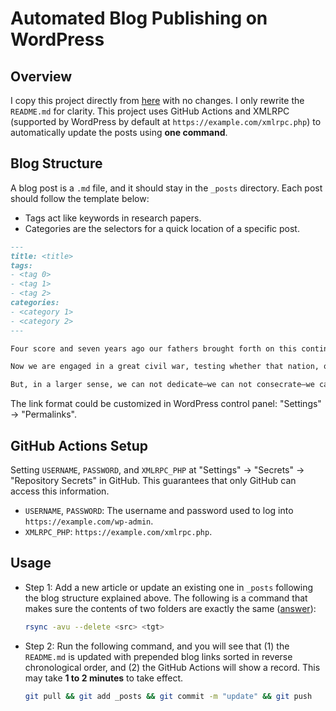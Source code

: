 # Automated Blog Publishing on WordPress

## Overview

I copy this project directly from [here](https://github.com/zhaoolee/WordPressXMLRPCTools) with no changes. I only rewrite the `README.md` for clarity. This project uses GitHub Actions and XMLRPC (supported by WordPress by default at `https://example.com/xmlrpc.php`) to automatically update the posts using **one command**.

## Blog Structure

A blog post is a `.md` file, and it should stay in the `_posts` directory. Each post should follow the template below:

- Tags act like keywords in research papers.
- Categories are the selectors for a quick location of a specific post.

```markdown
---
title: <title>
tags: 
- <tag 0>
- <tag 1>
- <tag 2>
categories:
- <category 1>
- <category 2>
---

Four score and seven years ago our fathers brought forth on this continent, a new nation, conceived in Liberty, and dedicated to the proposition that all men are created equal.

Now we are engaged in a great civil war, testing whether that nation, or any nation so conceived and so dedicated, can long endure. We are met on a great battle-field of that war. We have come to dedicate a portion of that field, as a final resting place for those who here gave their lives that that nation might live. It is altogether fitting and proper that we should do this.

But, in a larger sense, we can not dedicate—we can not consecrate—we can not hallow—this ground. The brave men, living and dead, who struggled here, have consecrated it, far above our poor power to add or detract. The world will little note, nor long remember what we say here, but it can never forget what they did here. It is for us the living, rather, to be dedicated here to the unfinished work which they who fought here have thus far so nobly advanced. It is rather for us to be here dedicated to the great task remaining before us—that from these honored dead we take increased devotion to that cause for which they gave the last full measure of devotion—that we here highly resolve that these dead shall not have died in vain—that this nation, under God, shall have a new birth of freedom—and that government of the people, by the people, for the people, shall not perish from the earth.
```

The link format could be customized in WordPress control panel: "Settings" $\rightarrow$ "Permalinks". 

## GitHub Actions Setup

Setting `USERNAME`, `PASSWORD`, and `XMLRPC_PHP` at "Settings" $\rightarrow$ "Secrets" $\rightarrow$ "Repository Secrets" in GitHub. This guarantees that only GitHub can access this information.

- `USERNAME`, `PASSWORD`: The username and password used to log into `https://example.com/wp-admin`.
- `XMLRPC_PHP`: `https://example.com/xmlrpc.php`.

## Usage

- Step 1: Add a new article or update an existing one in `_posts` following the blog structure explained above. The following is a command that makes sure the contents of two folders are exactly the same ([answer](https://unix.stackexchange.com/a/203854/307215)):

  ```bash
  rsync -avu --delete <src> <tgt>
  ```

- Step 2: Run the following command, and you will see that (1) the `README.md` is updated with prepended blog links sorted in reverse chronological order, and (2) the GitHub Actions will show a record. This may take **1 to 2 minutes** to take effect.

  ```bash
  git pull && git add _posts && git commit -m "update" && git push
  ```


  
